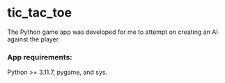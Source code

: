 # tic_tac_toe

The Python game app was developed for me to attempt on creating an AI against the player.

### App requirements:
Python >= 3.11.7, pygame, and sys.
